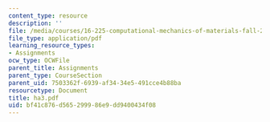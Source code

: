 ```yaml
---
content_type: resource
description: ''
file: /media/courses/16-225-computational-mechanics-of-materials-fall-2003/bf41c876d565299986e9dd9400434f08_ha3.pdf
file_type: application/pdf
learning_resource_types:
- Assignments
ocw_type: OCWFile
parent_title: Assignments
parent_type: CourseSection
parent_uid: 7503362f-6939-af34-34e5-491cce4b88ba
resourcetype: Document
title: ha3.pdf
uid: bf41c876-d565-2999-86e9-dd9400434f08
---
```

